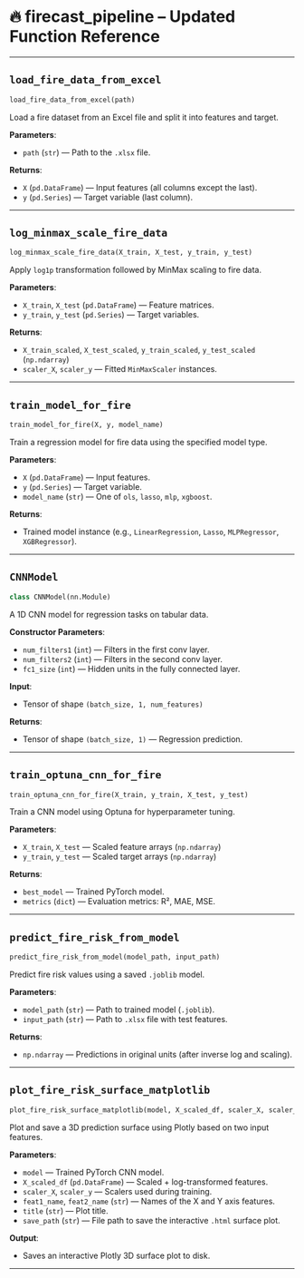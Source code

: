 # 🔥 firecast_pipeline – Updated Function Reference

---

## `load_fire_data_from_excel`

```python
load_fire_data_from_excel(path)
```

Load a fire dataset from an Excel file and split it into features and target.

**Parameters**:
- `path` (`str`) — Path to the `.xlsx` file.

**Returns**:
- `X` (`pd.DataFrame`) — Input features (all columns except the last).
- `y` (`pd.Series`) — Target variable (last column).

---

## `log_minmax_scale_fire_data`

```python
log_minmax_scale_fire_data(X_train, X_test, y_train, y_test)
```

Apply `log1p` transformation followed by MinMax scaling to fire data.

**Parameters**:
- `X_train`, `X_test` (`pd.DataFrame`) — Feature matrices.
- `y_train`, `y_test` (`pd.Series`) — Target variables.

**Returns**:
- `X_train_scaled`, `X_test_scaled`, `y_train_scaled`, `y_test_scaled` (`np.ndarray`)
- `scaler_X`, `scaler_y` — Fitted `MinMaxScaler` instances.

---

## `train_model_for_fire`

```python
train_model_for_fire(X, y, model_name)
```

Train a regression model for fire data using the specified model type.

**Parameters**:
- `X` (`pd.DataFrame`) — Input features.
- `y` (`pd.Series`) — Target variable.
- `model_name` (`str`) — One of `ols`, `lasso`, `mlp`, `xgboost`.

**Returns**:
- Trained model instance (e.g., `LinearRegression`, `Lasso`, `MLPRegressor`, `XGBRegressor`).

---

## `CNNModel`

```python
class CNNModel(nn.Module)
```

A 1D CNN model for regression tasks on tabular data.

**Constructor Parameters**:
- `num_filters1` (`int`) — Filters in the first conv layer.
- `num_filters2` (`int`) — Filters in the second conv layer.
- `fc1_size` (`int`) — Hidden units in the fully connected layer.

**Input**:
- Tensor of shape `(batch_size, 1, num_features)`

**Returns**:
- Tensor of shape `(batch_size, 1)` — Regression prediction.

---

## `train_optuna_cnn_for_fire`

```python
train_optuna_cnn_for_fire(X_train, y_train, X_test, y_test)
```

Train a CNN model using Optuna for hyperparameter tuning.

**Parameters**:
- `X_train`, `X_test` — Scaled feature arrays (`np.ndarray`)
- `y_train`, `y_test` — Scaled target arrays (`np.ndarray`)

**Returns**:
- `best_model` — Trained PyTorch model.
- `metrics` (`dict`) — Evaluation metrics: R², MAE, MSE.

---

## `predict_fire_risk_from_model`

```python
predict_fire_risk_from_model(model_path, input_path)
```

Predict fire risk values using a saved `.joblib` model.

**Parameters**:
- `model_path` (`str`) — Path to trained model (`.joblib`).
- `input_path` (`str`) — Path to `.xlsx` file with test features.

**Returns**:
- `np.ndarray` — Predictions in original units (after inverse log and scaling).

---

## `plot_fire_risk_surface_matplotlib`

```python
plot_fire_risk_surface_matplotlib(model, X_scaled_df, scaler_X, scaler_y, feat1_name, feat2_name, title, save_path="fire_risk_surface.html")
```

Plot and save a 3D prediction surface using Plotly based on two input features.

**Parameters**:
- `model` — Trained PyTorch CNN model.
- `X_scaled_df` (`pd.DataFrame`) — Scaled + log-transformed features.
- `scaler_X`, `scaler_y` — Scalers used during training.
- `feat1_name`, `feat2_name` (`str`) — Names of the X and Y axis features.
- `title` (`str`) — Plot title.
- `save_path` (`str`) — File path to save the interactive `.html` surface plot.

**Output**:
- Saves an interactive Plotly 3D surface plot to disk.

---
